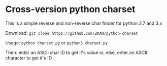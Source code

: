 # Cross-version python charset
This is a simple reverse and non-reverse char finder for python 2.7 and 3.x

Download:
`git clone https://github.com/ZKAW/python-charset`

Usage:
`python charset.py`
or
`python3 charset.py`

Then: enter an ASCII char ID to get it's value or, else, enter an ASCII character to get it's ID
